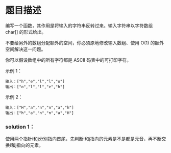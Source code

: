 # 题目描述
编写一个函数，其作用是将输入的字符串反转过来。输入字符串以字符数组 char[] 的形式给出。

不要给另外的数组分配额外的空间，你必须原地修改输入数组、使用 O(1) 的额外空间解决这一问题。

你可以假设数组中的所有字符都是 ASCII 码表中的可打印字符。

示例 1：

    输入：["h","e","l","l","o"]
    输出：["o","l","l","e","h"]
示例 2：
    
    输入：["H","a","n","n","a","h"]
    输出：["h","a","n","n","a","H"]

### solution 1：
使用两个指针i和j分别指向首尾，先判断i和j指向的元素是不是都是元音，再不断交换i和j指向的元素。
